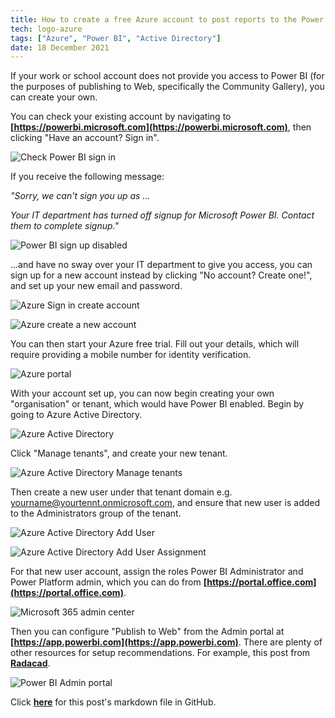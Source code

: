```yaml
---
title: How to create a free Azure account to post reports to the Power BI Gallery
tech: logo-azure
tags: ["Azure", "Power BI", "Active Directory"]
date: 18 December 2021
---
```


If your work or school account does not provide you access to Power BI (for the purposes of publishing to Web, specifically the Community Gallery), you can create your own. 

You can check your existing account by navigating to **[https://powerbi.microsoft.com](https://powerbi.microsoft.com)**, then clicking "Have an account? Sign in".

![Check Power BI sign in](../assets/blog/2021-12-18--01.png)

If you receive the following message:

*"Sorry, we can't sign you up as ...*

*Your IT department has turned off signup for Microsoft Power BI. Contact them to complete signup."*

![Power BI sign up disabled](../assets/blog/2021-12-18--02.png)

...and have no sway over your IT department to give you access, you can sign up for a new account instead by clicking "No account? Create one!", and set up your new email and password.

![Azure Sign in create account](../assets/blog/2021-12-18--03.png)

![Azure create a new account](../assets/blog/2021-12-18--04.png)

You can then start your Azure free trial. Fill out your details, which will require providing a mobile number for identity verification.

![Azure portal](../assets/blog/2021-12-18--05.png)

With your account set up, you can now begin creating your own "organisation" or tenant, which would have Power BI enabled. Begin by going to Azure Active Directory.

![Azure Active Directory](../assets/blog/2021-12-18--06.png)

Click "Manage tenants", and create your new tenant.

![Azure Active Directory Manage tenants](../assets/blog/2021-12-18--07.png)

Then create a new user under that tenant domain e.g. yourname@yourtennt.onmicrosoft.com, and ensure that new user is added to the Administrators group of the tenant.

![Azure Active Directory Add User](../assets/blog/2021-12-18--08.png)

![Azure Active Directory Add User Assignment](../assets/blog/2021-12-18--08a.png)

For that new user account, assign the roles Power BI Administrator and Power Platform admin, which you can do from **[https://portal.office.com](https://portal.office.com)**.

![Microsoft 365 admin center](../assets/blog/2021-12-18--09.png)

Then you can configure "Publish to Web" from the Admin portal at **[https://app.powerbi.com](https://app.powerbi.com)**. There are plenty of other resources for setup recommendations. For example, this post from **[Radacad](https://radacad.com/power-bi-administrator-tenant-settings-configuration-you-dont-dare-to-miss)**.

![Power BI Admin portal](../assets/blog/2021-12-18--10.png)

Click **[here](https://github.com/makuharistudio/makuharistudio.github.io/blob/main/src/posts/2021-12-18.md)** for this post's markdown file in GitHub.